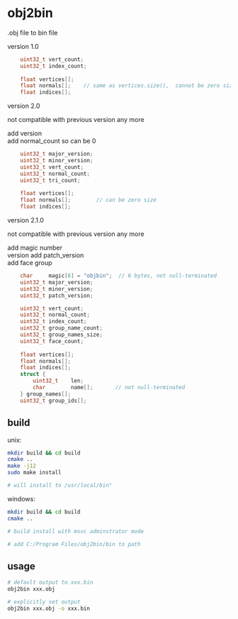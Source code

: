 # obj2bin

.obj file to bin file 


version 1.0

```cpp
    uint32_t vert_count;
    uint32_t index_count;
    
    float vertices[];
    float normals[];    // same as vertices.size(),  cannot be zero size
    float indices[];
```



version 2.0

not compatible with previous version any more  

add version  
add normal_count so can be 0  



```cpp
    uint32_t major_version;
    uint32_t minor_version;
    uint32_t vert_count;
    uint32_t normal_count;
    uint32_t tri_count;
    
    float vertices[];
    float normals[];        // can be zero size
    float indices[];
```

version 2.1.0

not compatible with previous version any more  

add magic number  
version add patch_version  
add face group  

```cpp
    char     magic[6] = "objbin";  // 6 bytes, not null-terminated
    uint32_t major_version;
    uint32_t minor_version;
    uint32_t patch_version;

    uint32_t vert_count;
    uint32_t normal_count;
    uint32_t index_count;
    uint32_t group_name_count;
    uint32_t group_names_size;
    uint32_t face_count;
    
    float vertices[];
    float normals[];
    float indices[];
    struct {
        uint32_t    len;
        char        name[];       // not null-terminated
    } group_names[];
    uint32_t group_ids[];

```

## build

unix: 
```bash
mkdir build && cd build
cmake ..
make -j12
sudo make install

# will install to /usr/local/bin"

```

windows:
```bash
mkdir build && cd build
cmake ..

# build install with msvc adminstrator mode

# add C:/Program Files/obj2bin/bin to path

```

## usage

```bash
# default output to xxx.bin
obj2bin xxx.obj

# explicitly set output
obj2bin xxx.obj -o xxx.bin
```